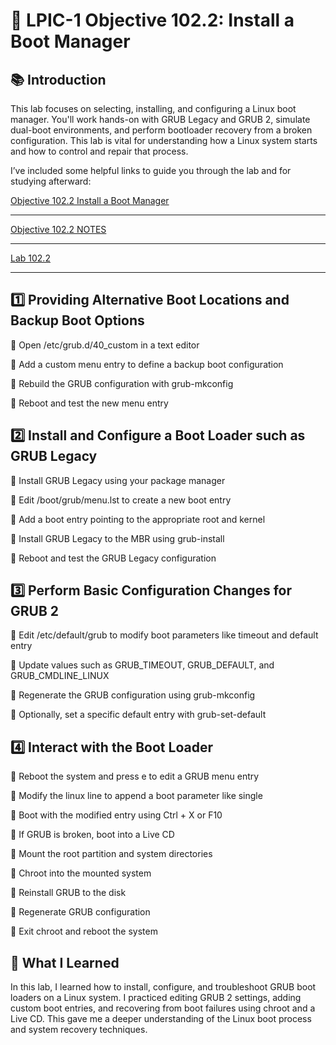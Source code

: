 # 🧰 LPIC-1 Objective 102.2: Install a Boot Manager

## 📚 Introduction
This lab focuses on selecting, installing, and configuring a Linux boot manager. You'll work hands-on with GRUB Legacy and GRUB 2, simulate dual-boot environments, and perform bootloader recovery from a broken configuration. This lab is vital for understanding how a Linux system starts and how to control and repair that process.

I’ve included some helpful links to guide you through the lab and for studying afterward:

[Objective 102.2 Install a Boot Manager](https://www.lpi.org/our-certifications/exam-101-102-objectives/#102.2_Install_a_boot_manager)

---

[Objective 102.2 NOTES](https://1drv.ms/w/c/354f1c8d534fbced/EelLXY620NJCqMo5GQiSvrMBq1a8zwt668jKiaQA884hcg?e=owkp2e)

---

[Lab 102.2](https://1drv.ms/w/c/354f1c8d534fbced/EXJLyL2oIGNPnosS478POZMBvzmj7GEiSSXWhS_IbBMWWQ?e=Ehnyi4)

---

## 1️⃣ Providing Alternative Boot Locations and Backup Boot Options

🔸 Open /etc/grub.d/40_custom in a text editor

🔸 Add a custom menu entry to define a backup boot configuration

🔸 Rebuild the GRUB configuration with grub-mkconfig

🔸 Reboot and test the new menu entry

## 2️⃣ Install and Configure a Boot Loader such as GRUB Legacy

🔸 Install GRUB Legacy using your package manager

🔸 Edit /boot/grub/menu.lst to create a new boot entry

🔸 Add a boot entry pointing to the appropriate root and kernel

🔸 Install GRUB Legacy to the MBR using grub-install

🔸 Reboot and test the GRUB Legacy configuration

## 3️⃣ Perform Basic Configuration Changes for GRUB 2

🔸 Edit /etc/default/grub to modify boot parameters like timeout and default entry

🔸 Update values such as GRUB_TIMEOUT, GRUB_DEFAULT, and GRUB_CMDLINE_LINUX

🔸 Regenerate the GRUB configuration using grub-mkconfig

🔸 Optionally, set a specific default entry with grub-set-default

## 4️⃣ Interact with the Boot Loader

🔸 Reboot the system and press e to edit a GRUB menu entry

🔸 Modify the linux line to append a boot parameter like single

🔸 Boot with the modified entry using Ctrl + X or F10

🔸 If GRUB is broken, boot into a Live CD

🔸 Mount the root partition and system directories

🔸 Chroot into the mounted system

🔸 Reinstall GRUB to the disk

🔸 Regenerate GRUB configuration

🔸 Exit chroot and reboot the system

## 🧠 What I Learned
In this lab, I learned how to install, configure, and troubleshoot GRUB boot loaders on a Linux system. I practiced editing GRUB 2 settings, adding custom boot entries, and recovering from boot failures using chroot and a Live CD. This gave me a deeper understanding of the Linux boot process and system recovery techniques.

